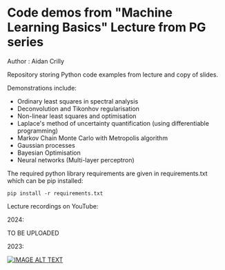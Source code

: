 # Code demos from "Machine Learning Basics" Lecture from PG series

Author : Aidan Crilly

Repository storing Python code examples from lecture and copy of slides.

Demonstrations include:

- Ordinary least squares in spectral analysis
- Deconvolution and Tikonhov regularisation
- Non-linear least squares and optimisation
- Laplace's method of uncertainty quantification (using differentiable programming)
- Markov Chain Monte Carlo with Metropolis algorithm
- Gaussian processes
- Bayesian Optimisation
- Neural networks (Multi-layer perceptron)

The required python library requirements are given in requirements.txt which can be pip installed:

```
pip install -r requirements.txt
```

Lecture recordings on YouTube:

2024:

TO BE UPLOADED

2023:

[![IMAGE ALT TEXT](http://img.youtube.com/vi/lTAUwWVcLXc/0.jpg)](http://www.youtube.com/watch?v=lTAUwWVcLXc)
